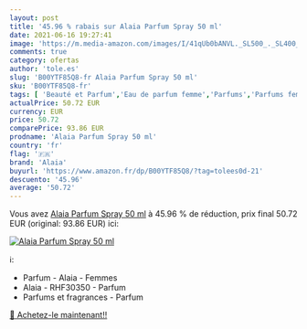 ```yaml
---
layout: post
title: '45.96 % rabais sur Alaia Parfum Spray 50 ml'
date: 2021-06-16 19:27:41
image: 'https://m.media-amazon.com/images/I/41qUb0bANVL._SL500_._SL400_.jpg'
comments: true
category: ofertas
author: 'tole.es'
slug: 'B00YTF85Q8-fr Alaia Parfum Spray 50 ml'
sku: 'B00YTF85Q8-fr'
tags: [ 'Beauté et Parfum','Eau de parfum femme','Parfums','Parfums femme','alaia', ]
actualPrice: 50.72 EUR
currency: EUR
price: 50.72
comparePrice: 93.86 EUR
prodname: 'Alaia Parfum Spray 50 ml'
country: 'fr'
flag: '🇫🇷'
brand: 'Alaia'
buyurl: 'https://www.amazon.fr/dp/B00YTF85Q8/?tag=tolees0d-21'
descuento: '45.96'
average: '50.72'
---
```


Vous avez [Alaia Parfum Spray 50 ml](https://www.amazon.fr/dp/B00YTF85Q8/?tag=tolees0d-21)  à  45.96 % de réduction, prix final  50.72 EUR (original: 93.86 EUR) ici:

[![Alaia Parfum Spray 50 ml](https://m.media-amazon.com/images/I/41qUb0bANVL._SL500_._SL400_.jpg)](https://www.amazon.fr/dp/B00YTF85Q8/?tag=tolees0d-21)

ℹ️:

- Parfum - Alaia - Femmes
- Alaia - RHF30350 - Parfum
- Parfums et fragrances - Parfum

[🛒 Achetez-le maintenant!!](https://www.amazon.fr/dp/B00YTF85Q8/?tag=tolees0d-21)

